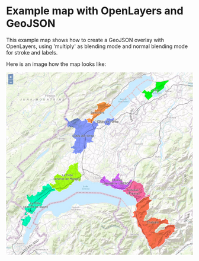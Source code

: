 # Example map with OpenLayers and GeoJSON

This example map shows how to create a GeoJSON overlay with OpenLayers, using 'multiply' as blending mode and normal blending mode for stroke and labels.

Here is an image how the map looks like:

![](img/preview-map.jpg)
